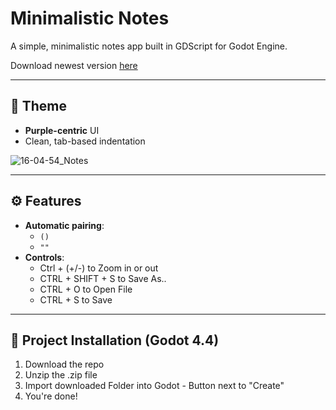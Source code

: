 # Minimalistic Notes

A simple, minimalistic notes app built in GDScript for Godot Engine.

Download newest version [here](https://github.com/ItzBloxy/Notes/releases/download/release/Notes.exe)

---

## 🎨 Theme

- **Purple-centric** UI  
- Clean, tab-based indentation

![16-04-54_Notes](https://github.com/user-attachments/assets/f8b537d9-b927-4eb9-9ebd-691e012f3e28)


---

## ⚙️ Features

- **Automatic pairing**:  
  - `()`  
  - `""`  
- **Controls**:  
  - Ctrl + (+/-) to Zoom in or out
  - CTRL + SHIFT + S to Save As..
  - CTRL + O to Open File
  - CTRL + S to Save
  
---

## 🚀 Project Installation (Godot 4.4)

1. Download the repo
2. Unzip the .zip file
3. Import downloaded Folder into Godot - Button next to "Create"
4. You're done!

